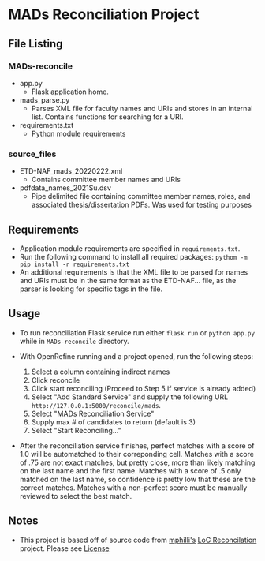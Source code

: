# MADs Reconciliation Project

## File Listing
### MADs-reconcile
  - app.py 
    - Flask application home. 
  - mads_parse.py
    - Parses XML file for faculty names and URIs and stores in an internal list. Contains functions for searching for a URI.
  - requirements.txt
    - Python module requirements
### source_files
  - ETD-NAF_mads_20220222.xml
    - Contains committee member names and URIs
  - pdfdata_names_2021Su.dsv
    - Pipe delimited file containing committee member names, roles, and associated thesis/dissertation PDFs. Was used for testing purposes

## Requirements
  - Application module requirements are specified in `requirements.txt`.
  - Run the following command to install all required packages: `pythom -m pip install -r requirements.txt`
  - An additional requirements is that the XML file to be parsed for names and URIs must be in the same format as the ETD-NAF... file, as the parser is looking for specific tags in the file. 

## Usage
  - To run reconciliation Flask service run either `flask run` or `python app.py` while in `MADs-reconcile` directory. 
  - With OpenRefine running and a project opened, run the following steps:
      1. Select a column containing indirect names
      2. Click reconcile
      3. Click start reconciling (Proceed to Step 5 if service is already added)
      4. Select "Add Standard Service" and supply the following URL `http://127.0.0.1:5000/reconcile/mads`. 
      5. Select "MADs Reconciliation Service"
      6. Supply max # of candidates to return (default is 3)
      7. Select "Start Reconciling..."

  - After the reconciliation service finishes, perfect matches with a score of 1.0 will be automatched to their correponding cell. Matches with a score of .75 are not exact matches, but pretty close, more than likely matching on the last name and the first name. Matches with a score of .5 only matched on the last name, so confidence is pretty low that these are the correct matches. Matches with a non-perfect score must be manually reviewed to select the best match. 

## Notes
  - This project is based off of source code from [mphilli's](https://github.com/mphilli) [LoC Reconcilation](https://github.com/mphilli/LoC-reconcile) project. Please see [License](https://github.com/mlb-6300/mads_recon/blob/main/LICENSE)
